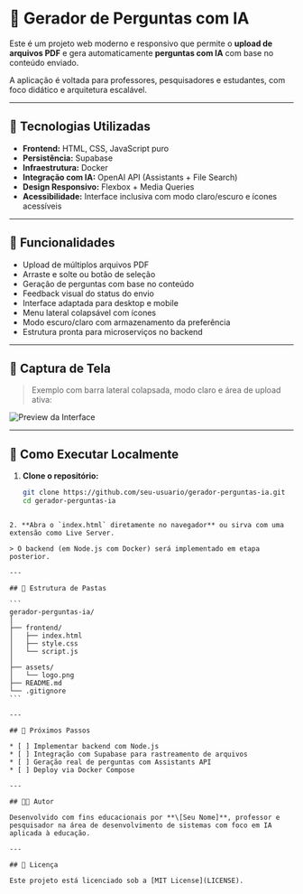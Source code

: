 # 📘 Gerador de Perguntas com IA

Este é um projeto web moderno e responsivo que permite o **upload de arquivos PDF** e gera automaticamente **perguntas com IA** com base no conteúdo enviado.

A aplicação é voltada para professores, pesquisadores e estudantes, com foco didático e arquitetura escalável.

---

## 🧩 Tecnologias Utilizadas

- **Frontend:** HTML, CSS, JavaScript puro
- **Persistência:** Supabase
- **Infraestrutura:** Docker
- **Integração com IA:** OpenAI API (Assistants + File Search)
- **Design Responsivo:** Flexbox + Media Queries
- **Acessibilidade:** Interface inclusiva com modo claro/escuro e ícones acessíveis

---

## 🎯 Funcionalidades

- Upload de múltiplos arquivos PDF
- Arraste e solte ou botão de seleção
- Geração de perguntas com base no conteúdo
- Feedback visual do status do envio
- Interface adaptada para desktop e mobile
- Menu lateral colapsável com ícones
- Modo escuro/claro com armazenamento da preferência
- Estrutura pronta para microserviços no backend

---

## 📸 Captura de Tela

> Exemplo com barra lateral colapsada, modo claro e área de upload ativa:

![Preview da Interface](./screenshot.png)

---

## 🚀 Como Executar Localmente

1. **Clone o repositório:**
   ```bash
   git clone https://github.com/seu-usuario/gerador-perguntas-ia.git
   cd gerador-perguntas-ia
````

2. **Abra o `index.html` diretamente no navegador** ou sirva com uma extensão como Live Server.

> O backend (em Node.js com Docker) será implementado em etapa posterior.

---

## 📁 Estrutura de Pastas

```
gerador-perguntas-ia/
│
├── frontend/
│   ├── index.html
│   ├── style.css
│   └── script.js
│
├── assets/
│   └── logo.png
├── README.md
└── .gitignore
```

---

## 📌 Próximos Passos

* [ ] Implementar backend com Node.js
* [ ] Integração com Supabase para rastreamento de arquivos
* [ ] Geração real de perguntas com Assistants API
* [ ] Deploy via Docker Compose

---

## 👨‍🏫 Autor

Desenvolvido com fins educacionais por **\[Seu Nome]**, professor e pesquisador na área de desenvolvimento de sistemas com foco em IA aplicada à educação.

---

## 📄 Licença

Este projeto está licenciado sob a [MIT License](LICENSE).

